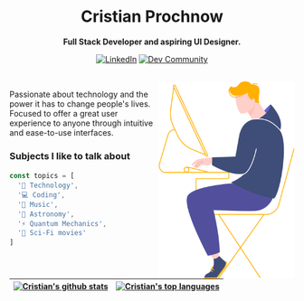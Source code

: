 <h1 align="center">Cristian Prochnow</h1>

<p align="center"><strong>Full Stack Developer and aspiring UI Designer.</strong></p>

<div align="center">

  [![LinkedIn][linkedin-shield]][linkedin-url]
  [![Dev Community][dev-community-shield]][dev-community-url]

</div>

<br>

<img src="./.github/hero.svg" alt="illustration" align="right" width="240" />

Passionate about technology and the power it has to change people's lives. Focused to offer a great user experience to anyone through intuitive and ease-to-use interfaces.

### Subjects I like to talk about

```js
const topics = [
  '👾 Technology',
  '💻 Coding',
  '🎵 Music',
  '🌌 Astronomy',
  '⚡ Quantum Mechanics',
  '🍿 Sci-Fi movies'
]
```

<div align="center">

  | [![Cristian's github stats][github-stats-image]][github-url] | [![Cristian's top languages][github-top-languages-image]][github-url] |
  |---|---|

</div>

[linkedin-shield]: https://img.shields.io/badge/-Cristian_Prochnow-black.svg?style=flat&logo=linkedin&colorB=0077b4
[linkedin-url]: https://linkedin.com/in/cristianprochnow
[dev-community-shield]: https://img.shields.io/badge/-@cristianprochnow-black.svg?style=flat&logo=dev.to&logoColor=white&colorB=000
[dev-community-url]: https://dev.to/cristianprochnow
[github-url]: https://github.com/cristianprochnow
[github-stats-image]: https://github-readme-stats.vercel.app/api?username=cristianprochnow&show_icons=true&theme=tokyonight
[github-top-languages-image]: https://github-readme-stats.vercel.app/api/top-langs/?username=cristianprochnow&layout=compact&theme=tokyonight
